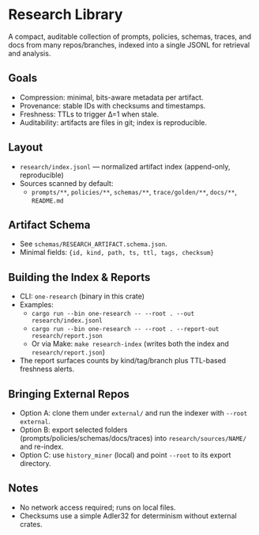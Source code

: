 # Research Library

A compact, auditable collection of prompts, policies, schemas, traces, and docs from many repos/branches, indexed into a single JSONL for retrieval and analysis.

## Goals
- Compression: minimal, bits-aware metadata per artifact.
- Provenance: stable IDs with checksums and timestamps.
- Freshness: TTLs to trigger Δ=1 when stale.
- Auditability: artifacts are files in git; index is reproducible.

## Layout
- `research/index.jsonl` — normalized artifact index (append-only, reproducible)
- Sources scanned by default:
  - `prompts/**`, `policies/**`, `schemas/**`, `trace/golden/**`, `docs/**`, `README.md`

## Artifact Schema
- See `schemas/RESEARCH_ARTIFACT.schema.json`.
- Minimal fields: `{id, kind, path, ts, ttl, tags, checksum}`

## Building the Index & Reports
- CLI: `one-research` (binary in this crate)
- Examples:
  - `cargo run --bin one-research -- --root . --out research/index.jsonl`
  - `cargo run --bin one-research -- --root . --report-out research/report.json`
  - Or via Make: `make research-index` (writes both the index and `research/report.json`)
- The report surfaces counts by kind/tag/branch plus TTL-based freshness alerts.

## Bringing External Repos
- Option A: clone them under `external/` and run the indexer with `--root external`.
- Option B: export selected folders (prompts/policies/schemas/docs/traces) into `research/sources/NAME/` and re-index.
- Option C: use `history_miner` (local) and point `--root` to its export directory.

## Notes
- No network access required; runs on local files.
- Checksums use a simple Adler32 for determinism without external crates.

